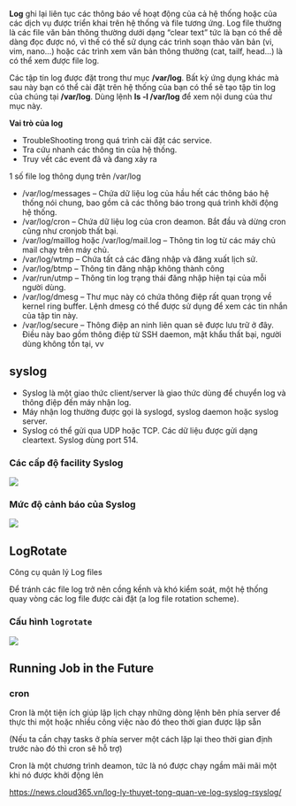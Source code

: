 **Log** ghi lại liên tục các thông báo về hoạt động của cả hệ thống hoặc của các dịch vụ được triển khai trên hệ thống và file tương ứng. Log file thường là các file văn bản thông thường dưới dạng “clear text” tức là bạn có thể dễ dàng đọc được nó, vì thế có thể sử dụng các trình soạn thảo văn bản (vi, vim, nano…) hoặc các trình xem văn bản thông thường (cat, tailf, head…) là có thể xem được file log.

Các tập tin log được đặt trong thư mục **/var/log**. Bất kỳ ứng dụng khác mà sau này bạn có thể cài đặt trên hệ thống của bạn có thể sẽ tạo tập tin log của chúng tại **/var/log**. Dùng lệnh **ls -l /var/log** để xem nội dung của thư mục này.

**Vai trò của log**
- TroubleShooting trong quá trình cài đặt các service.
- Tra cứu nhanh các thông tin của hệ thống.
- Truy vết các event đã và đang xảy ra

1 số file log thông dụng trên /var/log

- /var/log/messages – Chứa dữ liệu log của hầu hết các thông báo hệ thống nói chung, bao gồm cả các thông báo trong quá trình khởi động hệ thống.
- /var/log/cron – Chứa dữ liệu log của cron deamon. Bắt đầu và dừng cron cũng như cronjob thất bại.
- /var/log/maillog hoặc /var/log/mail.log – Thông tin log từ các máy chủ mail chạy trên máy chủ.
- /var/log/wtmp – Chứa tất cả các đăng nhập và đăng xuất lịch sử.
- /var/log/btmp – Thông tin đăng nhập không thành công
- /var/run/utmp – Thông tin log trạng thái đăng nhập hiện tại của mỗi người dùng.
- /var/log/dmesg – Thư mục này có chứa thông điệp rất quan trọng về kernel ring buffer. Lệnh dmesg có thể được sử dụng để xem các tin nhắn của tập tin này.
- /var/log/secure – Thông điệp an ninh liên quan sẽ được lưu trữ ở đây. Điều này bao gồm thông điệp từ SSH daemon, mật khẩu thất bại, người dùng không tồn tại, vv

## syslog
- Syslog là một giao thức client/server là giao thức dùng để chuyển log và thông điệp đến máy nhận log. 
- Máy nhận log thường được gọi là syslogd, syslog daemon hoặc syslog server. 
- Syslog có thể gửi qua UDP hoặc TCP. Các dữ liệu được gửi dạng cleartext. Syslog dùng port 514.


### Các cấp độ facility Syslog
![](https://scontent.fhan5-6.fna.fbcdn.net/v/t1.15752-9/275809213_1015719365964073_4349856056785922666_n.png?_nc_cat=107&ccb=1-5&_nc_sid=ae9488&_nc_ohc=AlRjsISacyUAX85N2Aq&_nc_ht=scontent.fhan5-6.fna&oh=03_AVIzZXyDEh7xLXeemTvQlADdmnjwiB27zC8jjjt_0ai2Sw&oe=6267D102)


### Mức độ cảnh báo của Syslog
![](https://scontent.fhan5-6.fna.fbcdn.net/v/t1.15752-9/274952516_1299254247233292_3420491355240581841_n.png?_nc_cat=107&ccb=1-5&_nc_sid=ae9488&_nc_ohc=nZLJLqK3Rf8AX8-XPbt&_nc_ht=scontent.fhan5-6.fna&oh=03_AVLFKvacbggrWVe0AnP2SBNFPM49NL_n5CXEClW36itnpQ&oe=62664BD2)


## LogRotate
Công cụ quản lý Log files

Để tránh các file log trở nên cồng kềnh và khó kiểm soát, một hệ thống quay vòng các log file được cài đặt (a log file rotation scheme).


### Cấu hình `logrotate`
![](https://scontent.fhan5-9.fna.fbcdn.net/v/t1.15752-9/275699181_674723330528402_5178391572375488303_n.png?_nc_cat=109&ccb=1-5&_nc_sid=ae9488&_nc_ohc=bf1RulggKy8AX9xuwMW&_nc_ht=scontent.fhan5-9.fna&oh=03_AVIUhu34UDnAkQrCMDSrfLylWxXU2CZigWDlVFYRssO_FA&oe=6268BD7E)

## Running Job in the Future

### cron
Cron là một tiện ích giúp lập lịch chạy những dòng lệnh bên phía server để thực thi một hoặc nhiều công việc nào đó theo thời gian được lập sẵn

(Nếu ta cần chạy tasks ở phía server một cách lặp lại theo thời gian định trước nào đó thì cron sẽ hỗ trợ)

Cron là một chương trình deamon, tức là nó được chạy ngầm mãi mãi một khi nó được khởi động lên







https://news.cloud365.vn/log-ly-thuyet-tong-quan-ve-log-syslog-rsyslog/

